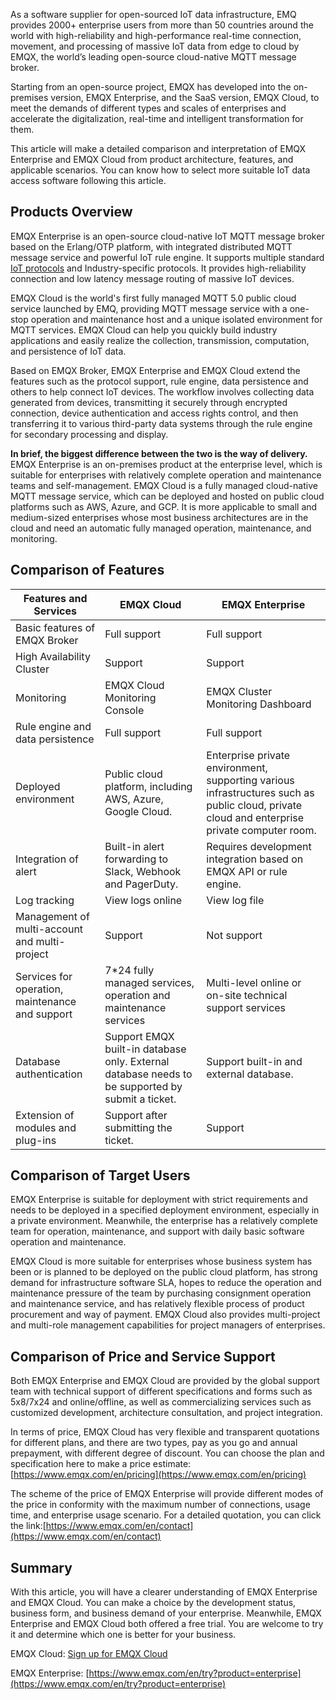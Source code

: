 As a software supplier for open-sourced IoT data infrastructure, EMQ provides 2000+ enterprise users from more than 50 countries around the world with high-reliability and high-performance real-time connection, movement, and processing of massive IoT data from edge to cloud by EMQX, the world’s leading open-source cloud-native MQTT message broker.

Starting from an open-source project, EMQX has developed into the on-premises version, EMQX Enterprise, and the SaaS version, EMQX Cloud, to meet the demands of different types and scales of enterprises and accelerate the digitalization, real-time and intelligent transformation for them.

This article will make a detailed comparison and interpretation of EMQX Enterprise and EMQX Cloud from product architecture, features, and applicable scenarios. You can know how to select more suitable IoT data access software following this article.

## Products Overview

EMQX Enterprise is an open-source cloud-native IoT MQTT message broker based on the Erlang/OTP platform, with integrated distributed MQTT message service and powerful IoT rule engine. It supports multiple standard [IoT protocols](https://www.emqx.com/en/blog/iot-protocols-mqtt-coap-lwm2m) and Industry-specific protocols. It provides high-reliability connection and low latency message routing of massive IoT devices.

EMQX Cloud is the world's first fully managed MQTT 5.0 public cloud service launched by EMQ, providing MQTT message service with a one-stop operation and maintenance host and a unique isolated environment for MQTT services. EMQX Cloud can help you quickly build industry applications and easily realize the collection, transmission, computation, and persistence of IoT data.

Based on EMQX Broker, EMQX Enterprise and EMQX Cloud extend the features such as the protocol support, rule engine, data persistence and others to help connect IoT devices. The workflow involves collecting data generated from devices, transmitting it securely through encrypted connection, device authentication and access rights control, and then transferring it to various third-party data systems through the rule engine for secondary processing and display.

**In brief, the biggest difference between the two is the way of delivery.** EMQX Enterprise is an on-premises product at the enterprise level, which is suitable for enterprises with relatively complete operation and maintenance teams and self-management. EMQX Cloud is a fully managed cloud-native MQTT message service, which can be deployed and hosted on public cloud platforms such as AWS, Azure, and GCP. It is more applicable to small and medium-sized enterprises whose most business architectures are in the cloud and need an automatic fully managed operation, maintenance, and monitoring.



## Comparison of Features

| **Features and Services**                       | **EMQX Cloud**                                               | **EMQX Enterprise**                                          |
| ----------------------------------------------- | ------------------------------------------------------------ | ------------------------------------------------------------ |
| Basic features of EMQX Broker                   | Full support                                                 | Full support                                                 |
| High Availability Cluster                       | Support                                                      | Support                                                      |
| Monitoring                                      | EMQX Cloud Monitoring Console                                | EMQX Cluster Monitoring Dashboard                            |
| Rule engine and data persistence                | Full support                                                 | Full support                                                 |
| Deployed environment                            | Public cloud platform, including AWS, Azure, Google Cloud.   | Enterprise private environment, supporting various infrastructures such as public cloud, private cloud and enterprise private computer room. |
| Integration of alert                            | Built-in alert forwarding to Slack, Webhook and PagerDuty.   | Requires development integration based on EMQX API or rule engine. |
| Log tracking                                    | View logs online                                             | View log file                                                |
| Management of multi-account and multi-project   | Support                                                      | Not support                                                  |
| Services for operation, maintenance and support | 7*24 fully managed services, operation and maintenance services | Multi-level online or on-site technical support services     |
| Database authentication                         | Support EMQX built-in database only. External database needs to be supported by submit a ticket. | Support built-in and external database.                      |
| Extension of modules and plug-ins               | Support after submitting the ticket.                         | Support                                                      |

## Comparison of Target Users

EMQX Enterprise is suitable for deployment with strict requirements and needs to be deployed in a specified deployment environment, especially in a private environment. Meanwhile, the enterprise has a relatively complete team for operation, maintenance, and support with daily basic software operation and maintenance.

EMQX Cloud is more suitable for enterprises whose business system has been or is planned to be deployed on the public cloud platform, has strong demand for infrastructure software SLA, hopes to reduce the operation and maintenance pressure of the team by purchasing consignment operation and maintenance service, and has relatively flexible process of product procurement and way of payment. EMQX Cloud also provides multi-project and multi-role management capabilities for project managers of enterprises.

## Comparison of Price and Service Support

Both EMQX Enterprise and EMQX Cloud are provided by the global support team with technical support of different specifications and forms such as 5x8/7x24 and online/offline, as well as commercializing services such as customized development, architecture consultation, and project integration.

In terms of price, EMQX Cloud has very flexible and transparent quotations for different plans, and there are two types, pay as you go and annual prepayment, with different degree of discount. You can choose the plan and specification here to make a price estimate: [https://www.emqx.com/en/pricing](https://www.emqx.com/en/pricing) 

The scheme of the price of EMQX Enterprise will provide different modes of the price in conformity with the maximum number of connections, usage time, and enterprise usage scenario. For a detailed quotation, you can click the link:[https://www.emqx.com/en/contact](https://www.emqx.com/en/contact) 

## Summary

With this article, you will have a clearer understanding of EMQX Enterprise and EMQX Cloud. You can make a choice by the development status, business form, and business demand of your enterprise. Meanwhile, EMQX Enterprise and EMQX Cloud both offered a free trial. You are welcome to try it and determine which one is better for your business.

EMQX Cloud: [Sign up for EMQX Cloud](https://accounts.emqx.com/signup?continue=https%3A%2F%2Fcloud-intl.emqx.com%2Fconsole%2Fdeployments%2F0%3Foper%3Dnew) 

EMQX Enterprise: [https://www.emqx.com/en/try?product=enterprise](https://www.emqx.com/en/try?product=enterprise)
